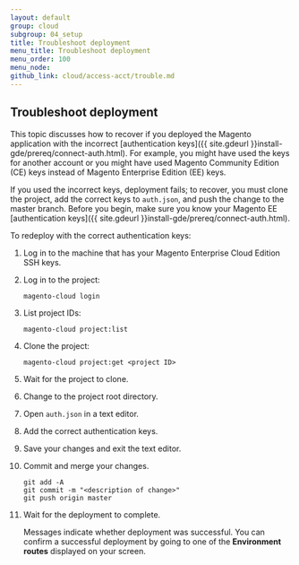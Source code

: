 ```yaml
---
layout: default
group: cloud
subgroup: 04_setup
title: Troubleshoot deployment
menu_title: Troubleshoot deployment
menu_order: 100
menu_node: 
github_link: cloud/access-acct/trouble.md
---
```


## Troubleshoot deployment
This topic discusses how to recover if you deployed the Magento application with the incorrect [authentication keys]({{ site.gdeurl }}install-gde/prereq/connect-auth.html). For example, you might have used the keys for another account or you might have used Magento Community Edition (CE) keys instead of Magento Enterprise Edition (EE) keys.

If you used the incorrect keys, deployment fails; to recover, you must clone the project, add the correct keys to `auth.json`, and push the change to the master branch. Before you begin, make sure you know your Magento EE [authentication keys]({{ site.gdeurl }}install-gde/prereq/connect-auth.html).

To redeploy with the correct authentication keys:

1.	Log in to the machine that has your Magento Enterprise Cloud Edition SSH keys.
2.	Log in to the project:

		magento-cloud login
3.	List project IDs:

		magento-cloud project:list
4.	Clone the project:

		magento-cloud project:get <project ID>
5.	Wait for the project to clone.
6.	Change to the project root directory.
7.	Open `auth.json` in a text editor.
8.	Add the correct authentication keys.
9.	Save your changes and exit the text editor.
10.	Commit and merge your changes.

		git add -A
		git commit -m "<description of change>"
		git push origin master
11.	Wait for the deployment to complete.

	Messages indicate whether deployment was successful. You can confirm a successful deployment by going to one of the **Environment routes** displayed on your screen.
